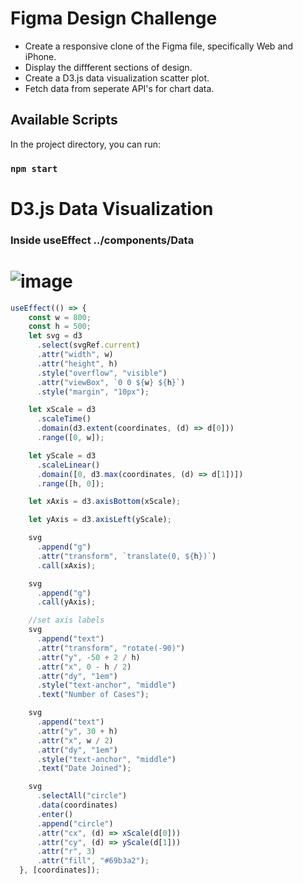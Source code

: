# Figma Design Challenge 

* Create a responsive clone of the Figma file, specifically Web and iPhone. 
* Display the diffferent sections of design. 
* Create a D3.js data visualization scatter plot. 
* Fetch data from seperate API's for chart data.

## Available Scripts

In the project directory, you can run:

### `npm start`

# D3.js Data Visualization
### Inside useEffect ../components/Data 

# ![image](https://github.com/David7Mejia/figmaDesignChallenge/public/Screenshot(67).png)
```js
useEffect(() => {
    const w = 800;
    const h = 500;
    let svg = d3
      .select(svgRef.current)
      .attr("width", w)
      .attr("height", h)
      .style("overflow", "visible")
      .attr("viewBox", `0 0 ${w} ${h}`)
      .style("margin", "10px");

    let xScale = d3
      .scaleTime()
      .domain(d3.extent(coordinates, (d) => d[0]))
      .range([0, w]);

    let yScale = d3
      .scaleLinear()
      .domain([0, d3.max(coordinates, (d) => d[1])])
      .range([h, 0]);

    let xAxis = d3.axisBottom(xScale);

    let yAxis = d3.axisLeft(yScale);

    svg
      .append("g")
      .attr("transform", `translate(0, ${h})`)
      .call(xAxis);

    svg
      .append("g")
      .call(yAxis);

    //set axis labels
    svg
      .append("text")
      .attr("transform", "rotate(-90)")
      .attr("y", -50 + 2 / h)
      .attr("x", 0 - h / 2)
      .attr("dy", "1em")
      .style("text-anchor", "middle")
      .text("Number of Cases");

    svg
      .append("text")
      .attr("y", 30 + h)
      .attr("x", w / 2)
      .attr("dy", "1em")
      .style("text-anchor", "middle")
      .text("Date Joined");

    svg
      .selectAll("circle")
      .data(coordinates)
      .enter()
      .append("circle")
      .attr("cx", (d) => xScale(d[0]))
      .attr("cy", (d) => yScale(d[1]))
      .attr("r", 3)
      .attr("fill", "#69b3a2");
  }, [coordinates]);
  ```
